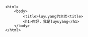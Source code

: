 <!DOCTYPE html>
	<html>
		<body>
			<title>luyuyang的主页<title>
			<h1>你好，我是luyuyang</h1>
		</body>
	</html>
